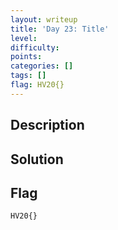 ```yaml
---
layout: writeup
title: 'Day 23: Title'
level:
difficulty:
points:
categories: []
tags: []
flag: HV20{}
---
```

## Description

## Solution

## Flag

    HV20{}

